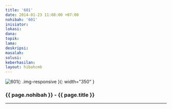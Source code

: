 ```yaml
---
title: '601'
date: 2014-01-23 11:08:00 +07:00
nohibah: '601'
inisiator: 
lokasi: 
dana: 
topik: 
lama: 
deskripsi: 
masalah: 
solusi: 
keberhasilan: 
layout: hibahcmb
---
```


![601](/static/img/hibahcmb/601.png){: .img-responsive }{: width="350" }

### {{ page.nohibah }} - {{ page.title }}

---

